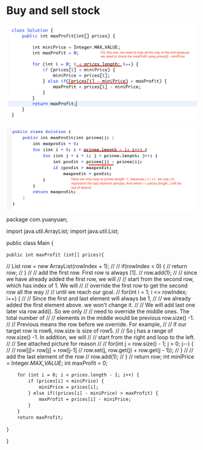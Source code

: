 # Buy and sell stock

![Buy and sell stock](images/Buy%20and%20sell%20stock.png)

![Buy and sell stock-1](images/Buy%20and%20sell%20stock-1.png)

package com.yuanyuan;

import java.util.ArrayList;
import java.util.List;

public class Main {

    public int maxProfit (int[] prices){
//        List<Integer> row = new ArrayList<Integer>(rowIndex + 1);
//
//        if(rowIndex < 0) {
//            return row;
//        }
//        // add the first row. First row is always [1].
//        row.add(1);
//        // since we have already added the first row, we will
//        // start from the second row, which has index of 1. We will
//        // override the first row to get the second row all the way
//        // until we reach our goal.
//        for(int i = 1; i <= rowIndex; i++) {
//            // Since the first and last element will always be 1,
//            // we already added the first element above. we won't change it.
//            // We will add last one later via row.add(). So we only
//            // need to override the middle ones. The total number of
//            // elements in the middle would be previous row.size() -1.
//            // Previous means the row before we override. For example,
//            // if our target row is row6, row.size is size of row5.
//            // So j has a range of row.size() -1. In addition, we will
//            // start from the right and loop to the left.
//            // See attached picture for reason
//
//            for(int j = row.size() - 1; j > 0; j--) {
//                // row[j]= row[j] + row[j-1]
//                row.set(j, row.get(j) + row.get(j - 1));
//            }
//            // add the last element of the row
//            row.add(1);
//        }
//        return row;
        int miniPrice = Integer.*MAX_VALUE*;
        int maxProfit = 0;

        for (int i = 0; i < prices.length - 1; i++) {
            if (prices[i] < miniPrice) {
                miniPrice = prices[i];
            } else if((prices[i] - miniPrice) > maxProfit) {
                maxProfit = prices[i] - miniPrice;
            }
        }
        return maxProfit;

    }
}

